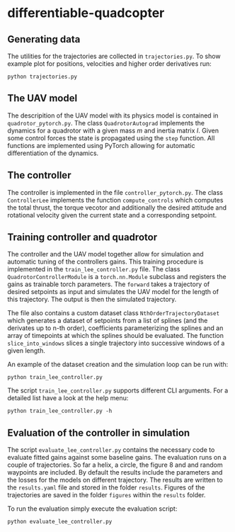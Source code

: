 # differentiable-quadcopter

## Generating data
The utilities for the trajectories are collected in `trajectories.py`. To show example plot for positions, velocities and higher order derivatives run:
```
python trajectories.py
```

## The UAV model
The descripition of the UAV model with its physics model is contained in `quadrotor_pytorch.py`. The class `QuadrotorAutograd` implements the dynamics for a quadrotor with a given mass $m$ and inertia matrix $I$. Given some control forces the state is propagated using the `step` function. All functions are implemented using PyTorch allowing for automatic differentiation of the dynamics.

## The controller
The controller is implemented in the file `controller_pytorch.py`. The class `ControllerLee` implements the function `compute_controls` which computes the total thrust, the torque vecotor and additionally the desired attitude and rotational velocity given the current state and a corresponding setpoint.

## Training controller and quadrotor
The controller and the UAV model together allow for simulation and automatic tuning of the controllers gains. This training procedure is implemented in the `train_lee_controller.py` file. The class `QuadrotorControllerModule` is a `torch.nn.Module` subclass and registers the gains as trainable torch parameters. The `forward` takes a trajectory of desired setpoints as input and simulates the UAV model for the length of this trajectory. The output is then the simulated trajectory.

The file also contains a custom dataset class `NthOrderTrajectoryDataset` which generates a dataset of setpoints from a list of splines (and the derivates up to n-th order), coefficients parameterizing the splines and an array of timepoints at which the splines should be evaluated. The function `slice_into_windows` slices a single trajectory into successive windows of a given length.

An example of the dataset creation and the simulation loop can be run with:
```
python train_lee_controller.py
```

The script `train_lee_controller.py` supports different CLI arguments. For a detailed list have a look at the help menu:
```
python train_lee_controller.py -h
```

## Evaluation of the controller in simulation
The script `evaluate_lee_controller.py` contains the necessary code to evaluate fitted gains against some baseline gains. The evaluation runs on a couple of trajectories. So far a helix, a circle, the figure 8 and and random waypoints are included. By default the results include the parameters and the losses for the models on different trajectory. The results are written to the `results.yaml` file and stored in the folder `results`. Figures of the trajectories are saved in the folder `figures` within the `results` folder.

To run the evaluation simply execute the evaluation script:
```
python evaluate_lee_controller.py
```